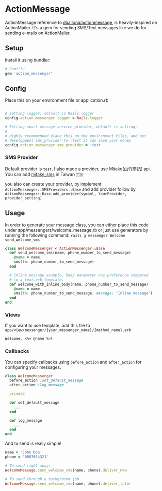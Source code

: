 # ActionMessage

ActionMessage reference to [dballona/actionmessage](https://github.com/dballona/actionmessage), is heavily-inspired on ActionMailer.
It's a gem for sending SMS/Text messages like we do for sending e-mails on ActionMailer.

## Setup

Install it using bundler:

```ruby
# Gemfile
gem 'action_messenger'
```

## Config
Place this on your environment file or application.rb

```ruby

# Setting logger, default is Rails.logger
config.action_messenger.logger = Rails.logger

# Setting short message service provider, default is setting.
#
# Highly recommended place this on the environment files, and set 
# development sms_provider to :test it can save your money
config.action_messenger.sms_provider = :test 


```

### SMS Provider
Default provider is `test`, I also made a provider, use Mitake(山竹簡訊) api.
You can add [mitake_sms](http://) in Taiwan 🇹🇼

you also can create your provider, by implement `ActionMessenger::SMSProviders::Base` and add provider follow by `ActionMessenger::Base.add_provider(symbol, YourProvider, provider_setting)`

## Usage

In order to generate your message class, you can either place this code
under app/messengers/welcome_message.rb or just use generators by running
the following command: `rails g messenger Welcome send_welcome_sms`

```ruby
class WelcomeMessenger < ActionMessenger::Base
  def send_welcome_sms(name, phone_number_to_send_message)
    @name = name
    sms(to: phone_number_to_send_message)
  end

  # Inline message example, body parameter has preference compared
  # to a text.erb template.
  def welcome_with_inline_body(name, phone_number_to_send_message)
    @name = name
    sms(to: phone_number_to_send_message, message: 'Inline message')
  end
end
```

### Views

If you want to use template, add this file to `app/view/messenger/{your_messenger_name}/{method_name}.erb`

```html
Welcome, <%= @name %>!
```

### Callbacks
You can specify callbacks using `before_action` and `after_action` for configuring your messages.

```ruby
class WelcomeMessenger
  before_action :set_default_message
  after_action :log_message

  private

  def set_default_message
    ...
  end

  def log_message
    ...
  end
end

```

And to send is really simple!

```ruby
name = 'John Doe'
phone = '0987654321'

# To send right away:
WelcomeMessage.send_welcome_sms(name, phone).deliver_now

# To send through a background job
WelcomeMessage.send_welcome_sms(name, phone).deliver_later

```